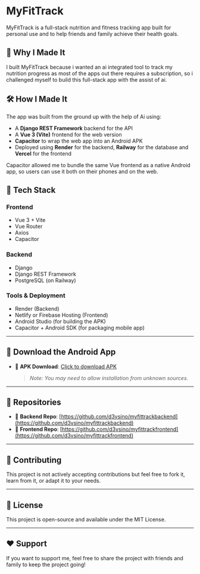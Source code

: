 # MyFitTrack

MyFitTrack is a full-stack nutrition and fitness tracking app built for personal use and to help friends and family achieve their health goals.

## 🚀 Why I Made It

I built MyFitTrack because i wanted an ai integrated tool to track my nutrition progress as most of the apps out there requires a subscription, so i challenged myself to build this full-stack app with the assist of ai.

## 🛠️ How I Made It

The app was built from the ground up with the help of Ai using:

- A **Django REST Framework** backend for the API
- A **Vue 3 (Vite)** frontend for the web version
- **Capacitor** to wrap the web app into an Android APK
- Deployed using **Render** for the backend, **Railway** for the database and **Vercel** for the frontend

Capacitor allowed me to bundle the same Vue frontend as a native Android app, so users can use it both on their phones and on the web.

## 🧱 Tech Stack

### Frontend
- Vue 3 + Vite
- Vue Router
- Axios
- Capacitor

### Backend
- Django
- Django REST Framework
- PostgreSQL (on Railway)

### Tools & Deployment
- Render (Backend)
- Netlify or Firebase Hosting (Frontend)
- Android Studio (for building the APK)
- Capacitor + Android SDK (for packaging mobile app)

---

## 📱 Download the Android App

- 📲 **APK Download**: [Click to download APK](https://www.mediafire.com/file/ozbhugpz8q0njst/MyFitTrack.apk/file)
  > *Note: You may need to allow installation from unknown sources.*

---

## 📂 Repositories

- 🧠 **Backend Repo**: [https://github.com/d3vsino/myfittrackbackend](https://github.com/d3vsino/myfittrackbackend)
- 🎨 **Frontend Repo**: [https://github.com/d3vsino/myfittrackfrontend](https://github.com/d3vsino/myfittrackfrontend)

---

## 🤝 Contributing

This project is not actively accepting contributions but feel free to fork it, learn from it, or adapt it to your needs.

---

## 📃 License

This project is open-source and available under the MIT License.

---

## ❤️ Support

If you want to support me, feel free to share the project with friends and family to keep the project going!

